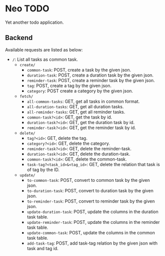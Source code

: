 # Neo TODO

Yet another todo application.

## Backend

Available requests are listed as below:

- `/`: List all tasks as common task.
  - `create/`
    - `common-task`: POST, create a task by the given json.
    - `duration-task`: POST, create a duration task by the given json.
    - `reminder-task`: POST, create a reminder task by the given json.
    - `tag`: POST, create a tag by the given json.
    - `category`: POST create a category by the given json.
  - `fetch/`
    - `all-common-tasks`: GET, get all tasks in common format.
    - `all-duration-tasks`: GET, get all duration tasks.
    - `all-reminder-tasks`: GET, get all reminder tasks.
    - `common-task?<id>`: GET, get the task by id.
    - `duration-task?<id>`: GET, get the duration task by id.
    - `reminder-task?<id>`: GET, get the reminder task by id.
  - `delete/`
    - `tag?<id>`: GET, delete the tag.
    - `category?<id>`: GET, delete the category.
    - `reminder-task?<id>`: GET, delete the reminder-task.
    - `duration-task?<id>`: GET, delete the duration-task.
    - `common-task?<id>`: GET, delete the common-task.
    - `task-tag?<task_id>&<tag_id>`: GET, delete the relation that task is of tag by the ID.
  - `update/`
    - `to-common-task`: POST, convert to common task by the given json.
    - `to-duration-task`: POST, convert to duration task by the given json.
    - `to-reminder-task`: POST, convert to reminder task by the given json.
    - `update-duration-task`: POST, update the columns in the duration task table.
    - `update-reminder-task`: POST, update the columns in the reminder task table.
    - `update-common-task`: POST, update the columns in the common task table.
    - `add-task-tag`: POST, add task-tag relation by the given json with task and tag id.
